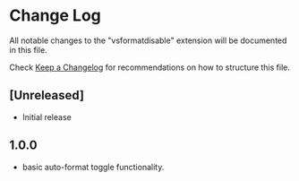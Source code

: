 # Change Log

All notable changes to the "vsformatdisable" extension will be documented in this file.

Check [Keep a Changelog](http://keepachangelog.com/) for recommendations on how to structure this file.

## [Unreleased]

- Initial release

## 1.0.0

- basic auto-format toggle functionality. 